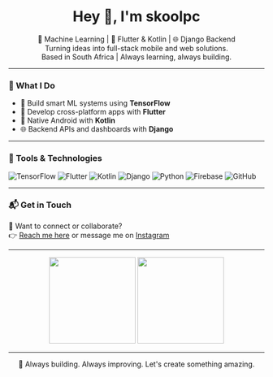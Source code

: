 <h1 align="center">Hey 👋, I'm skoolpc</h1>
<p align="center">
  🤖 Machine Learning | 📱 Flutter & Kotlin | 🌐 Django Backend<br>
  Turning ideas into full-stack mobile and web solutions.<br>
  Based in South Africa | Always learning, always building.
</p>

---

### 🧠 What I Do

- 🤖 Build smart ML systems using **TensorFlow**
- 📱 Develop cross-platform apps with **Flutter**
- 🤖 Native Android with **Kotlin**
- 🌐 Backend APIs and dashboards with **Django**

---

### 🧰 Tools & Technologies
![TensorFlow](https://img.shields.io/badge/-TensorFlow-FF6F00?style=flat&logo=tensorflow&logoColor=white)
![Flutter](https://img.shields.io/badge/-Flutter-02569B?style=flat&logo=flutter&logoColor=white)
![Kotlin](https://img.shields.io/badge/-Kotlin-0095D5?style=flat&logo=kotlin&logoColor=white)
![Django](https://img.shields.io/badge/-Django-092E20?style=flat&logo=django&logoColor=white)
![Python](https://img.shields.io/badge/-Python-3776AB?style=flat&logo=python&logoColor=white)
![Firebase](https://img.shields.io/badge/-Firebase-FFCA28?style=flat&logo=firebase&logoColor=black)
![GitHub](https://img.shields.io/badge/-GitHub-181717?style=flat&logo=github&logoColor=white)

---

### 📬 Get in Touch

📩 Want to connect or collaborate?  
👉 [Reach me here](https://x.com/PL198734181) or message me on [Instagram](https://instagram.com/plschoeman/)

---

<p align="center">
  <img src="https://github-readme-stats.vercel.app/api?username=skoolpc&show_icons=true&theme=radical" height="170" />
  <img src="https://github-readme-stats.vercel.app/api/top-langs/?username=skoolpc&layout=compact&theme=radical" height="170" />
</p>

---

<p align="center">🚀 Always building. Always improving. Let's create something amazing.</p>
